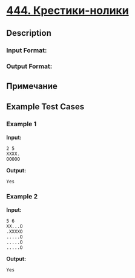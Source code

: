 # [444. Крестики-нолики](https://coderun.yandex.ru/problem/tic-tac-toe)

## Description

### Input Format:

### Output Format:

## Примечание



## Example Test Cases

### Example 1

**Input:**
```
2 5
XXXX.
OOOOO

```

**Output:**
```
Yes

```

### Example 2

**Input:**
```
5 6
XX...O
.XXXXO
.....O
.....O
.....O

```

**Output:**
```
Yes

```

